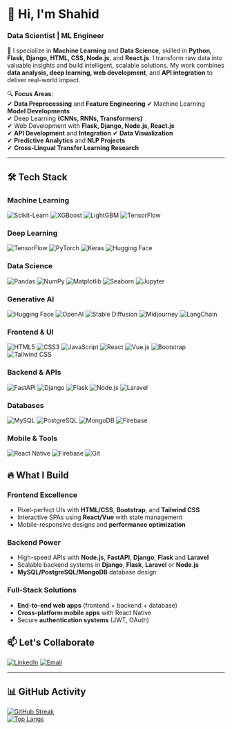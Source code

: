 
# 👋 Hi, I'm Shahid 

### **Data Scientist** | **ML Engineer**  

🚀 I specialize in **Machine Learning** and **Data Science**, skilled in **Python, Flask, Django, HTML, CSS, Node.js**, and **React.js**. I transform raw data into valuable insights and build intelligent, scalable solutions. My work combines **data analysis, deep learning, web development**, and **API integration** to deliver real-world impact. 

🔍 **Focus Areas**:  
✔ **Data Preprocessing** and **Feature Engineering**
✔ Machine Learning **Model Developments**  
✔ Deep Learning **(CNNs, RNNs, Transformers)**  
✔ Web Development with **Flask, Django, Node.js, React.js**  
✔ **API Development** and **Integration**
✔ **Data Visualization**  
✔ **Predictive Analytics** and **NLP Projects**  
✔ **Cross-Lingual Transfer Learning Research**

---

## 🛠 **Tech Stack**

### **Machine Learning**  
![Scikit-Learn](https://img.shields.io/badge/Scikit--Learn-F7931E?style=flat&logo=scikit-learn&logoColor=white)
![XGBoost](https://img.shields.io/badge/XGBoost-FF6600?style=flat&logo=xgboost&logoColor=white)
![LightGBM](https://img.shields.io/badge/LightGBM-9ACD32?style=flat&logo=lightgbm&logoColor=white)
![TensorFlow](https://img.shields.io/badge/TensorFlow-FF6F00?style=flat&logo=tensorflow&logoColor=white)


### **Deep Learning**  
![TensorFlow](https://img.shields.io/badge/TensorFlow-FF6F00?style=flat&logo=tensorflow&logoColor=white)
![PyTorch](https://img.shields.io/badge/PyTorch-EE4C2C?style=flat&logo=pytorch&logoColor=white)
![Keras](https://img.shields.io/badge/Keras-D00000?style=flat&logo=keras&logoColor=white)
![Hugging Face](https://img.shields.io/badge/Hugging%20Face-FFD21F?style=flat&logo=huggingface&logoColor=black)


### **Data Science**  
![Pandas](https://img.shields.io/badge/Pandas-150458?style=flat&logo=pandas&logoColor=white)
![NumPy](https://img.shields.io/badge/NumPy-013243?style=flat&logo=numpy&logoColor=white)
![Matplotlib](https://img.shields.io/badge/Matplotlib-11557C?style=flat&logo=matplotlib&logoColor=white)
![Seaborn](https://img.shields.io/badge/Seaborn-00CED1?style=flat&logo=seaborn&logoColor=white)
![Jupyter](https://img.shields.io/badge/Jupyter-F37626?style=flat&logo=jupyter&logoColor=white)


### **Generative AI**  
![Hugging Face](https://img.shields.io/badge/Hugging%20Face-FFD21F?style=flat&logo=huggingface&logoColor=black)
![OpenAI](https://img.shields.io/badge/OpenAI-412991?style=flat&logo=openai&logoColor=white)
![Stable Diffusion](https://img.shields.io/badge/Stable%20Diffusion-FF0080?style=flat&logo=stable-diffusion&logoColor=white)
![Midjourney](https://img.shields.io/badge/Midjourney-000000?style=flat&logo=midjourney&logoColor=white)
![LangChain](https://img.shields.io/badge/LangChain-3B3B98?style=flat&logo=langchain&logoColor=white)


### **Frontend & UI**  
![HTML5](https://img.shields.io/badge/HTML5-E34F26?style=flat&logo=html5&logoColor=white)
![CSS3](https://img.shields.io/badge/CSS3-1572B6?style=flat&logo=css3&logoColor=white)
![JavaScript](https://img.shields.io/badge/JavaScript-F7DF1E?style=flat&logo=javascript&logoColor=black)
![React](https://img.shields.io/badge/React-61DAFB?style=flat&logo=react&logoColor=white)
![Vue.js](https://img.shields.io/badge/Vue.js-4FC08D?style=flat&logo=vuedotjs&logoColor=white)
![Bootstrap](https://img.shields.io/badge/Bootstrap-7952B3?style=flat&logo=bootstrap&logoColor=white)
![Tailwind CSS](https://img.shields.io/badge/Tailwind_CSS-06B6D4?style=flat&logo=tailwind-css&logoColor=white)


### **Backend & APIs**  
![FastAPI](https://img.shields.io/badge/FastAPI-009688?style=flat&logo=fastapi&logoColor=white)
![Django](https://img.shields.io/badge/Django-092E20?style=flat&logo=django&logoColor=white)
![Flask](https://img.shields.io/badge/Flask-000000?style=flat&logo=flask&logoColor=white)
![Node.js](https://img.shields.io/badge/Node.js-339933?style=flat&logo=nodedotjs&logoColor=white)
![Laravel](https://img.shields.io/badge/Laravel-FF2D20?style=flat&logo=laravel&logoColor=white)

### **Databases**  
![MySQL](https://img.shields.io/badge/MySQL-4479A1?style=flat&logo=mysql&logoColor=white)
![PostgreSQL](https://img.shields.io/badge/PostgreSQL-4169E1?style=flat&logo=postgresql&logoColor=white)
![MongoDB](https://img.shields.io/badge/MongoDB-47A248?style=flat&logo=mongodb&logoColor=white)
![Firebase](https://img.shields.io/badge/Firebase-FFCA28?style=flat&logo=firebase&logoColor=black)


### **Mobile & Tools**  
![React Native](https://img.shields.io/badge/React_Native-61DAFB?style=flat&logo=react&logoColor=white)
![Firebase](https://img.shields.io/badge/Firebase-FFCA28?style=flat&logo=firebase&logoColor=black)
![Git](https://img.shields.io/badge/Git-F05032?style=flat&logo=git&logoColor=white)  

## 🔥 **What I Build**

### **Frontend Excellence**  
- Pixel-perfect UIs with **HTML/CSS**, **Bootstrap**, and **Tailwind CSS**  
- Interactive SPAs using **React/Vue** with state management  
- Mobile-responsive designs and **performance optimization**  

### **Backend Power**  
- High-speed APIs with **Node.js**, **FastAPI**, **Django**, **Flask** and **Laravel**  
- Scalable backend systems in **Django**, **Flask**, **Laravel**  or **Node.js**  
- **MySQL/PostgreSQL/MongoDB** database design  

### **Full-Stack Solutions**  
- **End-to-end web apps** (frontend + backend + database)  
- **Cross-platform mobile apps** with React Native  
- Secure **authentication systems** (JWT, OAuth)


## 📫 **Let's Collaborate**  
[![LinkedIn](https://img.shields.io/badge/LinkedIn-0A66C2?style=flat&logo=linkedin&logoColor=white)](https://www.linkedin.com/in/https://www.linkedin.com/in/shahid-khan-71046821a/)
[![Email](https://img.shields.io/badge/✉️_Email-D14836?style=flat&logo=gmail&logoColor=white)](mailto:shahidkahn11@gmail.com)

---

## 📊 **GitHub Activity**  
[![GitHub Streak](https://streak-stats.demolab.com?user=Shahid313&theme=dark)](https://git.io/streak-stats)  
[![Top Langs](https://github-readme-stats.vercel.app/api/top-langs/?username=Shahid313&layout=compact&theme=vision-friendly-dark&hide=roff)](https://github.com/Shahid313)
